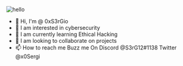 ![hello](https://user-images.githubusercontent.com/93042298/138563775-2126cde7-3fce-4b8e-b862-adc9d7037e4b.gif)
- 👋 Hi, I'm @ 0xS3rGio
- 👀 I am interested in cybersecurity
- 🌱 I am currently learning Ethical Hacking
- 💞️ I am looking to collaborate on projects
- 📫 How to reach me Buzz me On Discord @S3rG12#1138 Twitter @x0Sergi
